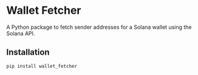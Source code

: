 # Wallet Fetcher

A Python package to fetch sender addresses for a Solana wallet using the Solana API.

## Installation

```bash
pip install wallet_fetcher
